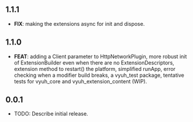 ## 1.1.1

 - **FIX**: making the extensions async for init and dispose.

## 1.1.0

 - **FEAT**: adding a Client parameter to HttpNetworkPlugin, more robust init of ExtensionBuilder even when there are no ExtensionDescriptors, extension method to restart() the platform, simplified runApp, error checking when a modifier build breaks, a vyuh_test package, tentative tests for vyuh_core and vyuh_extension_content (WIP).

## 0.0.1

* TODO: Describe initial release.
